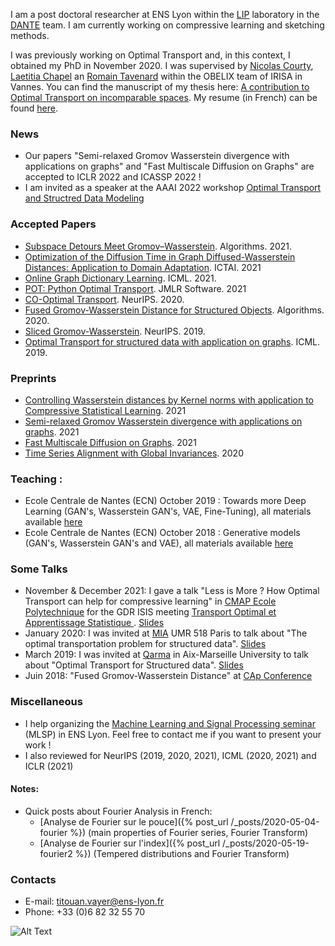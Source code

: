 I am a post doctoral researcher at ENS Lyon within the [LIP](http://www.ens-lyon.fr/LIP/) laboratory in the [DANTE](https://team.inria.fr/dante/team-members/) team. I am currently working on compressive learning and sketching methods.  

I was previously working on Optimal Transport and, in this context, I obtained my PhD in November 2020. I was supervised by [Nicolas Courty](http://people.irisa.fr/Nicolas.Courty/), [Laetitia Chapel](http://people.irisa.fr/Laetitia.Chapel/) an [Romain Tavenard](http://rtavenar.github.io/research/bio.html) within the OBELIX team of IRISA in Vannes. You can find the manuscript of my thesis here: [A contribution to Optimal Transport on incomparable spaces](https://arxiv.org/abs/2011.04447). My resume (in French) can be found [here](/materials/cv_longFR.pdf).

### News

- Our papers "Semi-relaxed Gromov Wasserstein divergence with applications on graphs" and "Fast Multiscale Diffusion on Graphs" are accepted to ICLR 2022 and ICASSP 2022 !
- I am invited as a speaker at the AAAI 2022 workshop [Optimal Transport and Structred Data Modeling](https://ot-sdm.github.io/)

### Accepted Papers
- [Subspace Detours Meet Gromov–Wasserstein](https://www.mdpi.com/1999-4893/14/12/366). Algorithms. 2021.
- [Optimization of the Diffusion Time in Graph Diffused-Wasserstein Distances: Application to Domain Adaptation](https://hal.inria.fr/hal-03353622/document). ICTAI. 2021
- [Online Graph Dictionary Learning](http://proceedings.mlr.press/v139/vincent-cuaz21a.html). ICML. 2021.
- [POT: Python Optimal Transport](https://jmlr.org/papers/v22/20-451.html). JMLR Software. 2021
- [CO-Optimal Transport](https://papers.nips.cc/paper/2020/hash/cc384c68ad503482fb24e6d1e3b512ae-Abstract.html). NeurIPS. 2020.
- [Fused Gromov-Wasserstein Distance for Structured Objects](https://www.mdpi.com/1999-4893/13/9/212). Algorithms. 2020.
- [Sliced Gromov-Wasserstein](https://papers.nips.cc/paper/9615-sliced-gromov-wasserstein). NeurIPS. 2019.
- [Optimal Transport for structured data with application on graphs](http://proceedings.mlr.press/v97/titouan19a.html). ICML. 2019.

### Preprints
- [Controlling Wasserstein distances by Kernel norms with application to Compressive Statistical Learning](https://arxiv.org/abs/2112.00423). 2021
- [Semi-relaxed Gromov Wasserstein divergence with applications on graphs](https://arxiv.org/pdf/2110.02753.pdf). 2021
- [Fast Multiscale Diffusion on Graphs](https://arxiv.org/abs/2104.14652). 2021
- [Time Series Alignment with Global Invariances](https://arxiv.org/abs/2002.03848). 2020


### Teaching :
- Ecole Centrale de Nantes (ECN) October 2019 : Towards more Deep Learning (GAN's, Wasserstein GAN's, VAE, Fine-Tuning), all materials available [here](https://github.com/tvayer/tvayer.github.io/tree/master/cours/deep_ecn_2019) 
- Ecole Centrale de Nantes (ECN) October 2018 : Generative models (GAN's, Wasserstein GAN's and VAE), all materials available [here](https://github.com/tvayer/tvayer.github.io/tree/master/cours/deep_ecn_2018) 

### Some Talks 
- November & December 2021: I gave a talk "Less is More ? How Optimal Transport can help for compressive learning" in [CMAP Ecole Polytechnique](https://portail.polytechnique.edu/cmap/fr/page-daccueil) for the GDR ISIS meeting [Transport Optimal et Apprentissage Statistique
](http://intranet.gdr-isis.fr/index.php?page=reunion&idreunion=461). [Slides](/materials/prez_cmap.pdf)
- January 2020: I was invited at [MIA](https://www6.inrae.fr/mia-paris) UMR 518 Paris to talk about "The optimal transportation problem for structured data". [Slides](/materials/prez_mia.pdf)
- March 2019: I was invited at [Qarma](https://qarma.lis-lab.fr/) in Aix-Marseille University to talk about "Optimal Transport for Structured data". [Slides](/materials/Titouan_Marseille_2019.pdf)
- Juin 2018: "Fused Gromov-Wasserstein Distance" at [CAp Conference](http://cap2018.litislab.fr/)

### Miscellaneous

- I help organizing the [Machine Learning and Signal Processing seminar](https://team.inria.fr/dante/fr/category/seminars/) (MLSP) in ENS Lyon. Feel free to contact me if you want to present your work !
- I also reviewed for NeurIPS (2019, 2020, 2021), ICML (2020, 2021) and ICLR (2021)

#### Notes:
- Quick posts about Fourier Analysis in French: 
	- [Analyse de Fourier sur le pouce]({% post_url /_posts/2020-05-04-fourier %}) (main properties of Fourier series, Fourier Transform)
	- [Analyse de Fourier sur l'index]({% post_url /_posts/2020-05-19-fourier2 %}) (Tempered distributions and Fourier Transform)

### Contacts

- E-mail: titouan.vayer@ens-lyon.fr
- Phone: +33 (0)6 82 32 55 70

![Alt Text](/materials/mouette.gif)


